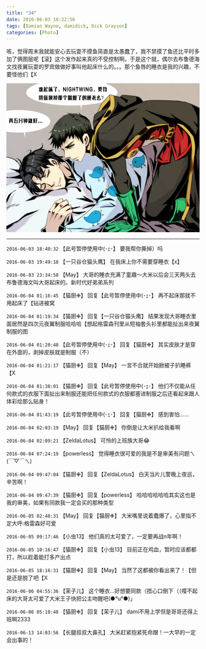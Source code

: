 ```yaml
---
title: "34"
date: 2016-06-03 18:22:56
tags: [Damian Wayne, damidick, Dick Grayson]
categories: [Photo]
---
```


<p>咳，觉得周末我就能安心去玩耍不摸鱼简直是太愚蠢了，我不禁摸了鱼还比平时多加了俩图层呢【滚】这个发作起来真的不受控制啊。于是这个就，偶尔去布鲁德海文找夜翼玩耍的罗宾做做好事叫他起床什么的。。。那个鱼唇的睡衣是我的兴趣，不要怪他们【X</p>

![](https://raw.githubusercontent.com/alicewish/meowchain247/master/img_cVZNdzJtQk9JV2MzeWh4ajNYT2QweXlkc2xFZUlEZmRmTC9VZ3hsSjdyejV6N0VXQU9FaFFRPT0.jpg)

---

`2016-06-03 18:40:32` 【此号暂停使用中(･ｪ･】 要我帮你撕掉）吗

`2016-06-03 19:49:18` 【一只谷仓猫头鹰】 在我床上你不需要穿睡衣【x】

`2016-06-03 23:34:58` 【May】 大哥的睡衣充满了童趣～大米以后会三天两头去布鲁德海文叫大哥起床的。新时代好弟弟系列

`2016-06-04 01:16:45` 【猫厨✙】 回复【此号暂停使用中(･ｪ･】 再不起床那就不用起床了【钻进被窝

`2016-06-04 01:19:34` 【猫厨✙】 回复【一只谷仓猫头鹰】 结果发现大哥睡衣里面居然是四次元夜翼制服哈哈哈【想起格雷森刊里从短袖套头衫里都能扯出来夜翼制服的图

`2016-06-04 01:20:48` 【此号暂停使用中(･ｪ･】 回复【猫厨✙】 其实皮肤才是穿在外面的，剥掉皮肤就是制服（不）

`2016-06-04 01:21:17` 【猫厨✙】 回复【May】 一言不合就开始掀被子扒睡裤【X

`2016-06-04 01:38:01` 【猫厨✙】 回复【此号暂停使用中(･ｪ･】 他们不仅能从任何款式的衣服下面扯出来制服还能把任何款式的衣服都塞进制服之后还看起来跟人体彩绘那么贴身！

`2016-06-04 01:43:19` 【此号暂停使用中(･ｪ･】 回复【猫厨✙】 感到害怕……

`2016-06-04 02:03:19` 【May】 回复【猫厨✙】 你倒是让大米扒给我看啊

`2016-06-04 02:09:21` 【ZeldaLotus】 可怜的上班族大哥😂

`2016-06-04 07:24:19` 【powerless】 觉得睡衣很可爱的我是不是审美有问题ㄟ(￣▽￣ㄟ)

`2016-06-04 09:47:04` 【猫厨✙】 回复【ZeldaLotus】 白天当片儿警晚上夜巡，辛苦啊！

`2016-06-04 09:47:39` 【猫厨✙】 回复【powerless】 哈哈哈哈哈哈其实这也是我的审美，如果有同款我一定会买的那种类型

`2016-06-05 02:48:31` 【May】 回复【猫厨✙】 大米嘴里说着蠢爆了，心里指不定大呼:格雷森好可爱

`2016-06-05 09:17:46` 【小虫13】 他们真的太可爱了，一定要再战n年啊！

`2016-06-05 10:16:47` 【猫厨✙】 回复【小虫13】 目前正在鸡血，暂时应该都都打，所以趁着能打多产出点

`2016-06-05 18:16:31` 【猫厨✙】 回复【May】 当然了这都被你看出来了！【但是还是脱了吧【X

`2016-06-06 04:55:36` 【茉子儿】 这个睡衣...好想要同款（捂心口倒下（（嘤不起床的大哥太可爱了大米王子快把公主吻醒吧(●°u°●)​ 」

`2016-06-06 05:10:48` 【猫厨✙】 回复【茉子儿】 dami不用上学但是哥哥还得上班啊2333

`2016-06-13 14:03:56` 【长腿叔叔大鼻孔】 大米赶紧抱紧死命蹭！一大早的一定会出事的！
